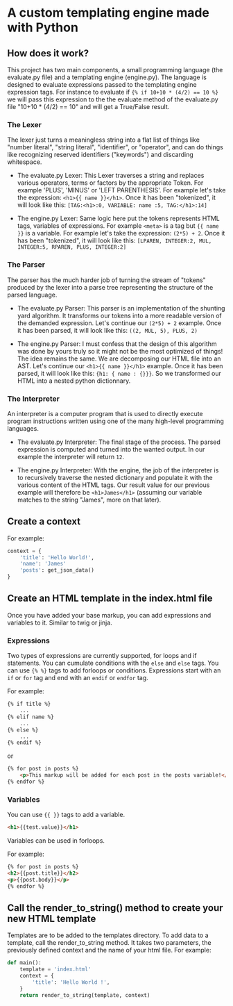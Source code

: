 # A custom templating engine made with Python

## How does it work?

This project has two main components, a small programming language (the evaluate.py file) and a templating engine (engine.py). The language is designed to evaluate expressions passed to the templating engine expression tags. For instance to evaluate if ``{% if 10+10 * (4/2) == 10 %}`` we will pass this expression to the the evaluate method of the evaluate.py file "10+10 * (4/2) == 10" and will get a True/False result.

### The Lexer

The lexer just turns a meaningless string into a flat list of things like "number literal", "string literal", "identifier", or "operator", and can do things like recognizing reserved identifiers ("keywords") and discarding whitespace.

- The evaluate.py Lexer: This Lexer traverses a string and replaces various operators, terms or factors by the appropriate Token. For example 'PLUS', 'MINUS' or 'LEFT PARENTHESIS'. For example let's take the expression: `<h1>{{ name }}</h1>`. Once it has been "tokenized", it will look like this: `[TAG:<h1>:0, VARIABLE: name :5, TAG:</h1>:14]`

- The engine.py Lexer: Same logic here put the tokens represents HTML tags, variables of expressions. For example ``<meta>`` is a tag but ``{{ name }}`` is a variable. For example let's take the expression: `(2*5) + 2`. Once it has been "tokenized", it will look like this: `[LPAREN, INTEGER:2, MUL, INTEGER:5, RPAREN, PLUS, INTEGER:2]`

### The Parser
The parser has the much harder job of turning the stream of "tokens" produced by the lexer into a parse tree representing the structure of the parsed language.

- The evaluate.py Parser: This parser is an implementation of the shunting yard algorithm. It transforms our tokens into a more readable version of the demanded expression.
Let's continue our `(2*5) + 2` example. Once it has been parsed, it will look like this: `((2, MUL, 5), PLUS, 2)`

- The engine.py Parser: I must confess that the design of this algorithm was done by yours truly so it might not be the most optimized of things! The idea remains the same. We are decomposing our HTML file into an AST. Let's continue our `<h1>{{ name }}</h1>` example. Once it has been parsed, it will look like this: `{h1: { name : {}}}`. So we transformed our HTML into a nested python dictionnary.

### The Interpreter
An interpreter is a computer program that is used to directly execute program instructions written using one of the many high-level programming languages.

- The evaluate.py Interpreter: The final stage of the process. The parsed expression is computed and turned into the wanted output. In our example the interpreter will return `12`.

- The engine.py Interpreter: With the engine, the job of the interpreter is to recursively traverse the nested dictionary and populate it with the various content of the HTML tags. Our result value for our previous example will therefore be `<h1>James</h1>` (assuming our variable matches to the string "James", more on that later).

## Create a context 

For example:

``` python
context = {
    'title': 'Hello World!',
    'name': 'James'
    'posts': get_json_data()
}
```

## Create an HTML template in the index.html file

Once you have added your base markup, you can add expressions and variables to it. Similar to twig or jinja.

### Expressions

Two types of expressions are currently supported, for loops and if statements. You can cumulate conditions with the `else` and `else` tags.
You can use ``{% %}`` tags to add forloops or conditions. Expressions start with an ``if`` or ``for`` tag and end with an ``endif`` or ``endfor`` tag.

For example:

``` html
{% if title %}
    ...
{% elif name %}
    ...
{% else %}
    ...
{% endif %}
```

or 

``` html
{% for post in posts %}
    <p>This markup will be added for each post in the posts variable!</p>
{% endfor %}
```

### Variables

You can use ``{{ }}`` tags to add a variable.
``` html
<h1>{{test.value}}</h1>
```
Variables can be used in forloops.

For example:

``` html
{% for post in posts %}
<h2>{{post.title}}</h2>
<p>{{post.body}}</p>
{% endfor %}
```

## Call the render_to_string() method to create your new HTML template

Templates are to be added to the templates directory. 
To add data to a template, call the render_to_string method. It takes two parameters, the previously defined context and the name of your html file.
For example:

``` python
def main():
    template = 'index.html'
    context = {
        'title': 'Hello World !',
    }
    return render_to_string(template, context)
```
